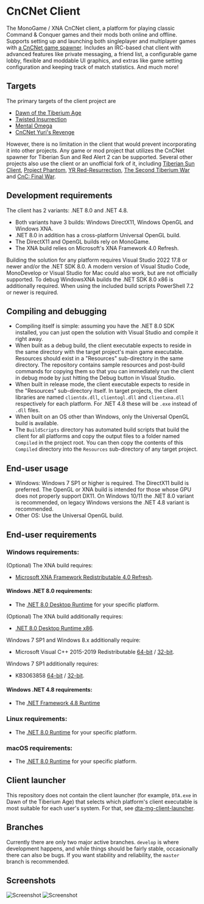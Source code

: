 
# CnCNet Client

The MonoGame / XNA CnCNet client, a platform for playing classic Command & Conquer games and their mods both online and offline. Supports setting up and launching both singleplayer and multiplayer games with [a CnCNet game spawner](https://github.com/CnCNet/ts-patches). Includes an IRC-based chat client with advanced features like private messaging, a friend list, a configurable game lobby, flexible and moddable UI graphics, and extras like game setting configuration and keeping track of match statistics. And much more!

## Targets

The primary targets of the client project are
* [Dawn of the Tiberium Age](https://www.moddb.com/mods/the-dawn-of-the-tiberium-age)
* [Twisted Insurrection](https://www.moddb.com/mods/twisted-insurrection)
* [Mental Omega](https://www.moddb.com/mods/mental-omega)
* [CnCNet Yuri's Revenge](https://cncnet.org/yuris-revenge)

However, there is no limitation in the client that would prevent incorporating it into other projects. Any game or mod project that utilizes the CnCNet spawner for Tiberian Sun and Red Alert 2 can be supported. Several other projects also use the client or an unofficial fork of it, including [Tiberian Sun Client](https://www.moddb.com/mods/tiberian-sun-client), [Project Phantom](https://www.moddb.com/mods/project-phantom), [YR Red-Resurrection](https://www.moddb.com/mods/yr-red-resurrection), [The Second Tiberium War](https://www.moddb.com/mods/the-second-tiberium-war) and [CnC: Final War](https://www.moddb.com/mods/cncfinalwar).

## Development requirements

The client has 2 variants: .NET 8.0 and .NET 4.8.
* Both variants have 3 builds: Windows DirectX11, Windows OpenGL and Windows XNA.
* .NET 8.0 in addition has a cross-platform Universal OpenGL build.
* The DirectX11 and OpenGL builds rely on MonoGame.
* The XNA build relies on Microsoft's XNA Framework 4.0 Refresh.

Building the solution for any platform requires Visual Studio 2022 17.8 or newer and/or the .NET SDK 8.0. A modern version of Visual Studio Code, MonoDevelop or Visual Studio for Mac could also work, but are not officially supported.
To debug WindowsXNA builds the .NET SDK 8.0 x86 is additionally required.
When using the included build scripts PowerShell 7.2 or newer is required.

## Compiling and debugging

* Compiling itself is simple: assuming you have the .NET 8.0 SDK installed, you can just open the solution with Visual Studio and compile it right away.
* When built as a debug build, the client executable expects to reside in the same directory with the target project's main game executable. Resources should exist in a "Resources" sub-directory in the same directory. The repository contains sample resources and post-build commands for copying them so that you can immediately run the client in debug mode by just hitting the Debug button in Visual Studio.
* When built in release mode, the client executable expects to reside in the "Resources" sub-directory itself. In target projects, the client libraries are named `clientdx.dll`, `clientogl.dll` and `clientxna.dll` respectively for each platform. For .NET 4.8 these will be `.exe` instead of `.dll` files.
* When built on an OS other than Windows, only the Universal OpenGL build is available.
* The `BuildScripts` directory has automated build scripts that build the client for all platforms and copy the output files to a folder named `Compiled` in the project root. You can then copy the contents of this `Compiled` directory into the `Resources` sub-directory of any target project.

## End-user usage

* Windows: Windows 7 SP1 or higher is required. The DirectX11 build is preferred. The OpenGL or XNA build is intended for those whose GPU does not properly support DX11. On Windows 10/11 the .NET 8.0 variant is recommended, on legacy Windows versions the .NET 4.8 variant is recommended.
* Other OS: Use the Universal OpenGL build.

## End-user requirements

### Windows requirements:

(Optional) The XNA build requires:
* [Microsoft XNA Framework Redistributable 4.0 Refresh](https://www.microsoft.com/en-us/download/details.aspx?id=27598).

#### Windows .NET 8.0 requirements:

* The [.NET 8.0 Desktop Runtime](https://dotnet.microsoft.com/en-us/download/dotnet/8.0/runtime?initial-os=windows) for your specific platform.

(Optional) The XNA build additionally requires:
* [.NET 8.0 Desktop Runtime x86](https://dotnet.microsoft.com/en-us/download/dotnet/thank-you/runtime-desktop-8.0.0-windows-x86-installer).

Windows 7 SP1 and Windows 8.x additionally require:
* Microsoft Visual C++ 2015-2019 Redistributable [64-bit](https://aka.ms/vs/16/release/vc_redist.x64.exe) / [32-bit](https://aka.ms/vs/16/release/vc_redist.x86.exe).

Windows 7 SP1 additionally requires:
* KB3063858 [64-bit](https://www.microsoft.com/download/details.aspx?id=47442) / [32-bit](https://www.microsoft.com/download/details.aspx?id=47409).

#### Windows .NET 4.8 requirements:

* The [.NET Framework 4.8 Runtime](https://dotnet.microsoft.com/en-us/download/dotnet-framework/thank-you/net48-web-installer)

### Linux requirements:

* The [.NET 8.0 Runtime](https://dotnet.microsoft.com/en-us/download/dotnet/8.0/runtime?initial-os=linux) for your specific platform.

### macOS requirements:

* The [.NET 8.0 Runtime](https://dotnet.microsoft.com/en-us/download/dotnet/8.0/runtime?initial-os=macos) for your specific platform.

## Client launcher

This repository does not contain the client launcher (for example, `DTA.exe` in Dawn of the Tiberium Age) that selects which platform's client executable is most suitable for each user's system. For that, see [dta-mg-client-launcher](https://github.com/Rans4ckeR/dta-mg-client-launcher).

## Branches

Currently there are only two major active branches. `develop` is where development happens, and while things should be fairly stable, occasionally there can also be bugs. If you want stability and reliability, the `master` branch is recommended.

## Screenshots

![Screenshot](cncnetchatlobby.png?raw=true "CnCNet IRC Chat Lobby")
![Screenshot](cncnetgamelobby.png?raw=true "CnCNet Game Lobby")